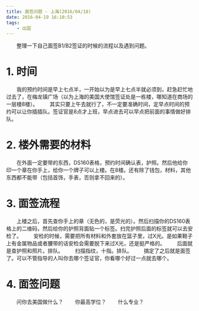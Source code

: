 ```yaml
---
title: 面签问题 - 上海(2016/04/18)
date: 2016-04-19 16:10:53
tags:
    - 出国
---
```



　　整理一下自己面签B1/B2签证的时候的流程以及遇到问题。
<!-- more -->

# 1. 时间
　　我的预约时间是早上七点半，一开始以为是早上七点半就必须到，赶急赶忙地过去了，在梅龙镇广场（以为上海的美国大使馆签证处是一栋楼，哪知道在商场的一层楼8楼）。
　　其实只要上午去就行了，不一定要准确时间，定早点时间的预约可以让你插插队。签证官是8点才上班，早点进去可以早点把前面的事情做好排队。
　　
# 2. 楼外需要的材料
　　在外面一定要带的东西，DS160表格，预约时间确认表，护照。然后他给你印一个章在你手上，给你一个牌子可以上楼。在8楼。还有除了钱包，材料，其他东西都不能带（包括首饰，手表，否则拿不回来的）。
　　
# 3. 面签流程
　　上楼之后，首先查你手上的章（无色的，是荧光的）。然后扫描你的DS160表格上的二维码，然后给你的护照背面贴一个标签。扫完护照后面的标签就可以去安检了。
　　安检的时候，需要把所有材料和外套放在篮子里，过X光。是如果鞋子上有金属物品或者腰带的话安检会需要脱下来过X光，还是挺严格的。
　　后面就是查护照和照片。排队。
　　扫描指纹，十指。排队。
　　搞定了之后就是面签了。可以不管指导的人叫你去哪个签证官，你看哪个好过一点就去哪个。
　　

# 4. 面签问题
　　问你去美国做什么？
　　你最高学位？
　　什么专业？
